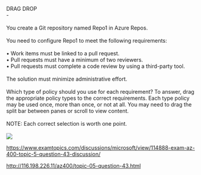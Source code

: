 DRAG DROP<br/> -<br/><br/>You create a Git repository named Repo1 in Azure Repos.<br/><br/>You need to configure Repo1 to meet the following requirements:<br/><br/>•	Work items must be linked to a pull request.<br/>•	Pull requests must have a minimum of two reviewers.<br/>•	Pull requests must complete a code review by using a third-party tool.<br/><br/>The solution must minimize administrative effort.<br/><br/>Which type of policy should you use for each requirement? To answer, drag the appropriate policy types to the correct requirements. Each type policy may be used once, more than once, or not at all. You may need to drag the split bar between panes or scroll to view content.<br/><br/>NOTE: Each correct selection is worth one point.<br/><br/><img src="https://img.examtopics.com/az-400/image76.png"/><p><a href="https://www.examtopics.com/discussions/microsoft/view/114888-exam-az-400-topic-5-question-43-discussion/">https://www.examtopics.com/discussions/microsoft/view/114888-exam-az-400-topic-5-question-43-discussion/</a></p><p><a href="http://116.198.226.11/az400/topic-05-question-43.html">http://116.198.226.11/az400/topic-05-question-43.html</a></p><script src="https://giscus.app/client.js"                    data-repo="azsamples/az204"                    data-repo-id="R_kgDOMRXzDQ"                    data-category="General"                    data-category-id="DIC_kwDOMRXzDc4Cgi27"                    data-mapping="pathname"                    data-strict="1"                    data-reactions-enabled="0"                    data-emit-metadata="0"                    data-input-position="bottom"                    data-theme="preferred_color_scheme"                    data-lang="en"                    crossorigin="anonymous"                    async>                    </script>